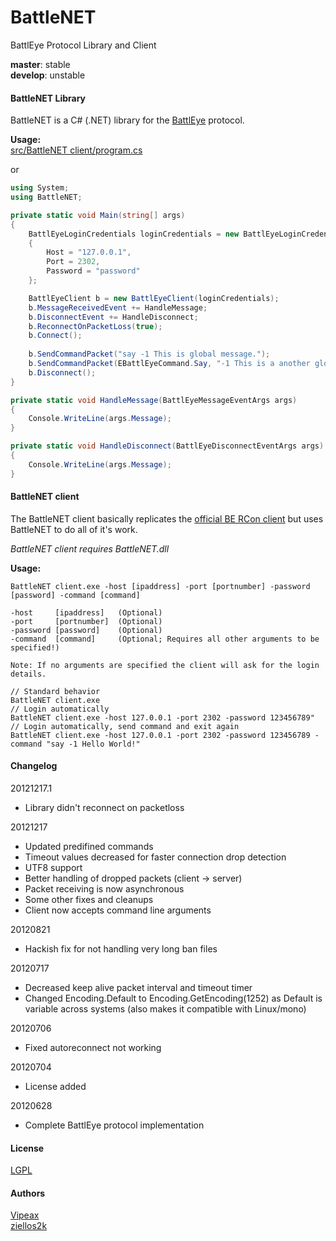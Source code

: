 # BattleNET #
BattlEye Protocol Library and Client

**master**:  stable  
**develop**: unstable  

#### BattleNET Library ####

BattleNET is a C# (.NET) library for the [BattlEye](http://www.battleye.com/) protocol. 

**Usage:**  
[src/BattleNET client/program.cs](https://github.com/ziellos2k/BattleNET/blob/temp/src/BattleNET%20client/Program.cs)  
  
or  
```csharp
using System;
using BattleNET;

private static void Main(string[] args)
{
	BattlEyeLoginCredentials loginCredentials = new BattlEyeLoginCredentials
	{
		Host = "127.0.0.1",
		Port = 2302,
		Password = "password"
	};

	BattlEyeClient b = new BattlEyeClient(loginCredentials);
	b.MessageReceivedEvent += HandleMessage;
	b.DisconnectEvent += HandleDisconnect;
	b.ReconnectOnPacketLoss(true);
	b.Connect();
	
	b.SendCommandPacket("say -1 This is global message.");
	b.SendCommandPacket(EBattlEyeCommand.Say, "-1 This is a another global message.");
	b.Disconnect();
}

private static void HandleMessage(BattlEyeMessageEventArgs args)
{
	Console.WriteLine(args.Message);
}

private static void HandleDisconnect(BattlEyeDisconnectEventArgs args)
{
	Console.WriteLine(args.Message);	
}
```

#### BattleNET client ####
The BattleNET client basically replicates the [official BE RCon client](http://www.battleye.com/) but uses BattleNET to do all of it's work.  
  
*BattleNET client requires BattleNET.dll*  
  
**Usage:**  
```
BattleNET client.exe -host [ipaddress] -port [portnumber] -password [password] -command [command]
```
```
-host     [ipaddress]   (Optional)
-port     [portnumber]  (Optional)
-password [password]    (Optional)
-command  [command]     (Optional; Requires all other arguments to be specified!)

Note: If no arguments are specified the client will ask for the login details.
```
```
// Standard behavior
BattleNET client.exe
// Login automatically
BattleNET client.exe -host 127.0.0.1 -port 2302 -password 123456789"
// Login automatically, send command and exit again
BattleNET client.exe -host 127.0.0.1 -port 2302 -password 123456789 -command "say -1 Hello World!"
```

#### Changelog ####
20121217.1
* Library didn't reconnect on packetloss

20121217
* Updated predifined commands
* Timeout values decreased for faster connection drop detection
* UTF8 support
* Better handling of dropped packets (client -> server)
* Packet receiving is now asynchronous
* Some other fixes and cleanups
* Client now accepts command line arguments

20120821
* Hackish fix for not handling very long ban files

20120717
* Decreased keep alive packet interval and timeout timer
* Changed Encoding.Default to Encoding.GetEncoding(1252) as Default is 
  variable across systems (also makes it compatible with Linux/mono)

20120706
* Fixed autoreconnect not working

20120704
* License added

20120628  
* Complete BattlEye protocol implementation

#### License ####
[LGPL](https://github.com/ziellos2k/BattleNET/blob/master/LGPL-LICENSE.txt)

#### Authors ####
[Vipeax](https://github.com/Vipeax)  
[ziellos2k](https://github.com/ziellos2k)  
